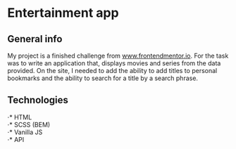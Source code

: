 # Entertainment app

## General info
My project is a finished challenge from www.frontendmentor.io.
For the task was to write an application that, displays movies and series from the data provided.
On the site, I needed to add the ability to add titles to personal bookmarks and the ability to search for a title by a search phrase. 

## Technologies
⋅* HTML <br> 
⋅* SCSS (BEM) <br> 
⋅* Vanilla JS <br> 
⋅* API

